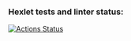 ### Hexlet tests and linter status:
[![Actions Status](https://github.com/freeweball/js-react-development-project-12/actions/workflows/hexlet-check.yml/badge.svg)](https://github.com/freeweball/js-react-development-project-12/actions)